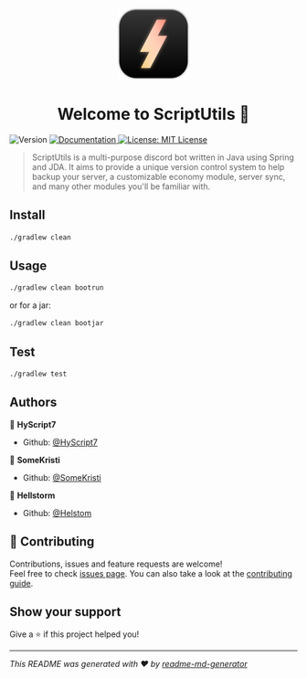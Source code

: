 <p align="center">
<img alt="ScriptUtils Logo" src="images/logo.png" width="128px" height="auto" />
</p>
<h1 align="center">
Welcome to ScriptUtils 👋</h1>
<p>
  <img alt="Version" src="https://img.shields.io/badge/version-0.1.0-blue.svg?cacheSeconds=2592000" />
  <a href="https://tree.taiga.io/project/hyscript7-scriptutils/wiki/home" target="_blank">
    <img alt="Documentation" src="https://img.shields.io/badge/documentation-yes-brightgreen.svg" />
  </a>
  <a href="https://github.com/HyScript7/ScriptUtils/blob/master/LICENSE.md" target="_blank">
    <img alt="License: MIT License" src="https://img.shields.io/badge/License-MIT License-yellow.svg" />
  </a>
</p>

> ScriptUtils is a multi-purpose discord bot written in Java using Spring and JDA. It aims to provide a unique version control system to help backup your server, a customizable economy module, server sync, and many other modules you'll be familiar with.

## Install

```sh
./gradlew clean
```

## Usage

```sh
./gradlew clean bootrun
```

or for a jar:

```sh
./gradlew clean bootjar
```

## Test

```sh
./gradlew test
```

## Authors

👤 **HyScript7**

- Github: [@HyScript7](https://github.com/HyScript7)

👤 **SomeKristi**

- Github: [@SomeKristi](https://github.com/SomeKriti)

👤 **Hellstorm**

- Github: [@Helstom](https://github.com/Helstom)

## 🤝 Contributing

Contributions, issues and feature requests are welcome!<br />Feel free to check [issues page](https://tree.taiga.io/project/hyscript7-scriptutils/issues). You can also take a look at the [contributing guide](https://github.com/HyScript7/ScriptUtils/blob/master/CONTRIBUTING.md).

## Show your support

Give a ⭐️ if this project helped you!

---

_This README was generated with ❤️ by [readme-md-generator](https://github.com/kefranabg/readme-md-generator)_
